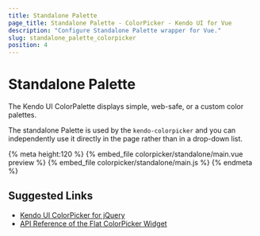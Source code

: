 ```yaml
---
title: Standalone Palette
page_title: Standalone Palette - ColorPicker - Kendo UI for Vue
description: "Configure Standalone Palette wrapper for Vue."
slug: standalone_palette_colorpicker
position: 4
---
```


# Standalone Palette

The Kendo UI ColorPalette displays simple, web-safe, or a custom color palettes.

The standalone Palette is used by the `kendo-colorpicker` and you can independently use it directly in the page rather than in a drop-down list.

{% meta height:120 %}
{% embed_file colorpicker/standalone/main.vue preview %}
{% embed_file colorpicker/standalone/main.js %}
{% endmeta %}

## Suggested Links

* [Kendo UI ColorPicker for jQuery](https://docs.telerik.com/kendo-ui/controls/editors/colorpicker/overview)
* [API Reference of the Flat ColorPicker Widget](https://docs.telerik.com/kendo-ui/api/javascript/ui/flatcolorpicker)
